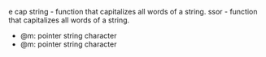 
 e cap string - function that capitalizes all words of a string.
 ssor - function that capitalizes all words of a string.
 * @m: pointer string character
 * @m: pointer string character
